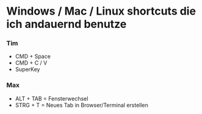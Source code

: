# Windows / Mac / Linux shortcuts die ich andauernd benutze

### Tim
- CMD + Space
- CMD + C / V
- SuperKey

### Max
- ALT + TAB    = Fensterwechsel
- STRG + T     = Neues Tab in Browser/Terminal erstellen
